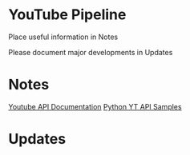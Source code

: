 # YouTube Pipeline
Place useful information in Notes

Please document major developments in Updates

# Notes
[Youtube API Documentation](https://developers.google.com/youtube/v3/getting-started)
[Python YT API Samples](https://developers.google.com/youtube/v3/code_samples/python)

# Updates
